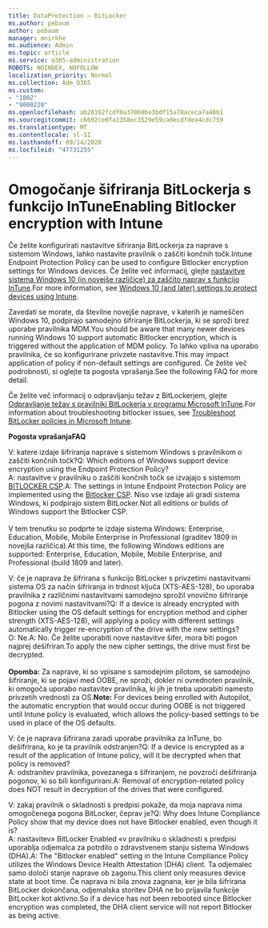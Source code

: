 ```yaml
---
title: DataProtection – BitLocker
ms.author: pebaum
author: pebaum
manager: mnirkhe
ms.audience: Admin
ms.topic: article
ms.service: o365-administration
ROBOTS: NOINDEX, NOFOLLOW
localization_priority: Normal
ms.collection: Adm_O365
ms.custom:
- "1802"
- "9000220"
ms.openlocfilehash: ab28162fcdf0a37060be3bdf15a78aceca7a48b1
ms.sourcegitcommit: c6692ce0fa1358ec3529e59ca0ecdfdea4cdc759
ms.translationtype: MT
ms.contentlocale: sl-SI
ms.lasthandoff: 09/14/2020
ms.locfileid: "47731255"
---
```

# <a name="enabling-bitlocker-encryption-with-intune"></a><span data-ttu-id="6dab6-102">Omogočanje šifriranja BitLockerja s funkcijo InTune</span><span class="sxs-lookup"><span data-stu-id="6dab6-102">Enabling Bitlocker encryption with Intune</span></span>

 <span data-ttu-id="6dab6-103">Če želite konfigurirati nastavitve šifriranja BitLockerja za naprave s sistemom Windows, lahko nastavite pravilnik o zaščiti končnih točk.</span><span class="sxs-lookup"><span data-stu-id="6dab6-103">Intune Endpoint Protection Policy can be used to configure Bitlocker encryption settings for Windows devices.</span></span> <span data-ttu-id="6dab6-104">Če želite več informacij, glejte [nastavitve sistema Windows 10 (in novejše različice) za zaščito naprav s funkcijo InTune](https://docs.microsoft.com/intune/endpoint-protection-windows-10#windows-encryption).</span><span class="sxs-lookup"><span data-stu-id="6dab6-104">For more information, see [Windows 10 (and later) settings to protect devices using Intune](https://docs.microsoft.com/intune/endpoint-protection-windows-10#windows-encryption).</span></span>
 
<span data-ttu-id="6dab6-105">Zavedati se morate, da številne novejše naprave, v katerih je nameščen Windows 10, podpirajo samodejno šifriranje BitLockerja, ki se sproži brez uporabe pravilnika MDM.</span><span class="sxs-lookup"><span data-stu-id="6dab6-105">You should be aware that many newer devices running Windows 10 support automatic Bitlocker encryption, which is triggered without the application of MDM policy.</span></span> <span data-ttu-id="6dab6-106">To lahko vpliva na uporabo pravilnika, če so konfigurirane privzete nastavitve.</span><span class="sxs-lookup"><span data-stu-id="6dab6-106">This may impact application of policy if non-default settings are configured.</span></span> <span data-ttu-id="6dab6-107">Če želite več podrobnosti, si oglejte ta pogosta vprašanja.</span><span class="sxs-lookup"><span data-stu-id="6dab6-107">See the following FAQ for more detail.</span></span>
 
<span data-ttu-id="6dab6-108">Če želite več informacij o odpravljanju težav z BitLockerjem, glejte [Odpravljanje težav s pravilniki BitLockerja v programu Microsoft InTune](https://docs.microsoft.com/intune/protect/troubleshoot-bitlocker-policies).</span><span class="sxs-lookup"><span data-stu-id="6dab6-108">For information about troubleshooting bitlocker issues, see [Troubleshoot BitLocker policies in Microsoft Intune](https://docs.microsoft.com/intune/protect/troubleshoot-bitlocker-policies).</span></span>
 
 
<span data-ttu-id="6dab6-109">**Pogosta vprašanja**</span><span class="sxs-lookup"><span data-stu-id="6dab6-109">**FAQ**</span></span>

 <span data-ttu-id="6dab6-110">V: katere izdaje šifriranja naprave s sistemom Windows s pravilnikom o zaščiti končnih točk?</span><span class="sxs-lookup"><span data-stu-id="6dab6-110">Q: Which editions of Windows support device encryption using the Endpoint Protection Policy?</span></span><br>
 <span data-ttu-id="6dab6-111">A: nastavitve v pravilniku o zaščiti končnih točk se izvajajo s sistemom [BITLOCKER CSP](https://docs.microsoft.com/windows/client-management/mdm/bitlocker-csp).</span><span class="sxs-lookup"><span data-stu-id="6dab6-111">A: The settings in Intune Endpoint Protection Policy  are implemented using the [Bitlocker CSP](https://docs.microsoft.com/windows/client-management/mdm/bitlocker-csp).</span></span> <span data-ttu-id="6dab6-112">Niso vse izdaje ali gradi sistema Windows, ki podpirajo sistem BitLocker.</span><span class="sxs-lookup"><span data-stu-id="6dab6-112">Not all editions or builds of Windows support the Bitlocker CSP.</span></span> <br><br>
      <span data-ttu-id="6dab6-113">V tem trenutku so podprte te izdaje sistema Windows: Enterprise, Education, Mobile, Mobile Enterprise in Professional (graditev 1809 in novejša različica).</span><span class="sxs-lookup"><span data-stu-id="6dab6-113">At this time, the following Windows editions are supported: Enterprise, Education, Mobile, Mobile Enterprise, and Professional (build 1809 and later).</span></span>
 
<span data-ttu-id="6dab6-114">V: če je naprava že šifrirana s funkcijo BitLocker s privzetimi nastavitvami sistema OS za način šifriranja in trdnost ključa (XTS-AES-128), bo uporaba pravilnika z različnimi nastavitvami samodejno sprožil vnovično šifriranje pogona z novimi nastavitvami?</span><span class="sxs-lookup"><span data-stu-id="6dab6-114">Q: If a device is already encrypted with Bitlocker using the OS default settings for encryption method and cipher strength (XTS-AES-128), will applying a policy with different settings automatically trigger re-encryption of the drive with the new settings?</span></span><br>
<span data-ttu-id="6dab6-115">O: Ne.</span><span class="sxs-lookup"><span data-stu-id="6dab6-115">A: No.</span></span> <span data-ttu-id="6dab6-116">Če želite uporabiti nove nastavitve šifer, mora biti pogon najprej dešifriran.</span><span class="sxs-lookup"><span data-stu-id="6dab6-116">To apply the new cipher settings, the drive must first be decrypted.</span></span><br><br>
<span data-ttu-id="6dab6-117">**Opomba:** Za naprave, ki so vpisane s samodejnim pilotom, se samodejno šifriranje, ki se pojavi med OOBE, ne sproži, dokler ni ovrednoten pravilnik, ki omogoča uporabo nastavitev pravilnika, ki jih je treba uporabiti namesto privzetih vrednosti za OS.</span><span class="sxs-lookup"><span data-stu-id="6dab6-117">**Note:** For devices being enrolled with Autopilot, the automatic encryption that would occur during OOBE is not triggered until Intune policy is evaluated, which allows the policy-based settings to be used in place of the OS defaults.</span></span>
 
<span data-ttu-id="6dab6-118">V: če je naprava šifrirana zaradi uporabe pravilnika za InTune, bo dešifrirana, ko je ta pravilnik odstranjen?</span><span class="sxs-lookup"><span data-stu-id="6dab6-118">Q: If a device is encrypted as a result of the  application of Intune policy, will it be decrypted when that policy is removed?</span></span><br>
<span data-ttu-id="6dab6-119">A: odstranitev pravilnika, povezanega s šifriranjem, ne povzroči dešifriranja pogonov, ki so bili konfigurirani.</span><span class="sxs-lookup"><span data-stu-id="6dab6-119">A: Removal of encryption-related policy does NOT result in decryption of the drives that were configured.</span></span>
 
<span data-ttu-id="6dab6-120">V: zakaj pravilnik o skladnosti s predpisi pokaže, da moja naprava nima omogočenega pogona BitLocker, čeprav je?</span><span class="sxs-lookup"><span data-stu-id="6dab6-120">Q: Why does Intune Compliance Policy show that my device does not have Bitlocker enabled, even though it is?</span></span><br>
<span data-ttu-id="6dab6-121">A: nastavitev» BitLocker Enabled «v pravilniku o skladnosti s predpisi uporablja odjemalca za potrdilo o zdravstvenem stanju sistema Windows (DHA).</span><span class="sxs-lookup"><span data-stu-id="6dab6-121">A: The "Bitlocker enabled" setting in the Intune Compliance Policy utilizes the Windows Device Health Attestation  (DHA) client.</span></span> <span data-ttu-id="6dab6-122">Ta odjemalec samo določi stanje naprave ob zagonu.</span><span class="sxs-lookup"><span data-stu-id="6dab6-122">This client only measures device state at boot time.</span></span> <span data-ttu-id="6dab6-123">Če naprava ni bila znova zagnana, ker je bila šifrirana BitLocker dokončana, odjemalska storitev DHA ne bo prijavila funkcije BitLocker kot aktivno.</span><span class="sxs-lookup"><span data-stu-id="6dab6-123">So if a device has not been rebooted since Bitlocker encryption was completed, the DHA client service will not report Bitlocker as being active.</span></span>
 
 